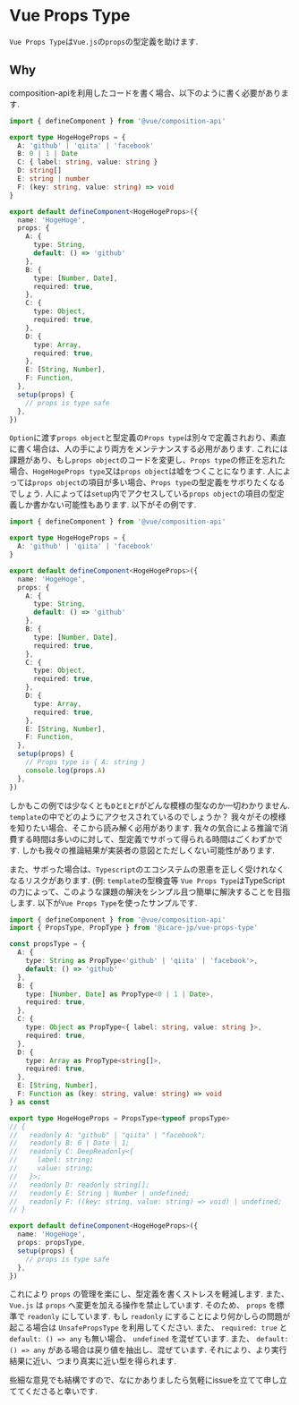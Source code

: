 # Vue Props Type

`Vue Props Type`は`Vue.js`の`props`の型定義を助けます.

## Why

composition-apiを利用したコードを書く場合、以下のように書く必要があります.

```typescript
import { defineComponent } from '@vue/composition-api'

export type HogeHogeProps = {
  A: 'github' | 'qiita' | 'facebook'
  B: 0 | 1 | Date
  C: { label: string, value: string }
  D: string[]
  E: string | number
  F: (key: string, value: string) => void
}

export default defineComponent<HogeHogeProps>({
  name: 'HogeHoge',
  props: {
    A: {
      type: String,
      default: () => 'github'
    },
    B: {
      type: [Number, Date],
      required: true,
    },
    C: {
      type: Object,
      required: true,
    },
    D: {
      type: Array,
      required: true,
    },
    E: [String, Number],
    F: Function,
  },
  setup(props) {
    // props is type safe
  },
})
```

`Option`に渡す`props object`と型定義の`Props type`は別々で定義されおり、素直に書く場合は、人の手により両方をメンテナンスする必用があります.
これには課題があり、もし`props object`のコードを変更し、`Props type`の修正を忘れた場合、`HogeHogeProps type`又は`props object`は嘘をつくことになります.
人によっては`props object`の項目が多い場合、`Props type`の型定義をサボりたくなるでしょう.
人によっては`setup`内でアクセスしている`props object`の項目の型定義しか書かない可能性もあります.
以下がその例です.

```typescript
import { defineComponent } from '@vue/composition-api'

export type HogeHogeProps = {
  A: 'github' | 'qiita' | 'facebook'
}

export default defineComponent<HogeHogeProps>({
  name: 'HogeHoge',
  props: {
    A: {
      type: String,
      default: () => 'github'
    },
    B: {
      type: [Number, Date],
      required: true,
    },
    C: {
      type: Object,
      required: true,
    },
    D: {
      type: Array,
      required: true,
    },
    E: [String, Number],
    F: Function,
  },
  setup(props) {
    // Props type is { A: string }
    console.log(props.A)
  },
})
```

しかもこの例では少なくとも`D`と`E`と`F`がどんな模様の型なのか一切わかりません.
`template`の中でどのようにアクセスされているのでしょうか？
我々がその模様を知りたい場合、そこから読み解く必用があります.
我々の気合による推論で消費する時間は多いのに対して、型定義でサボって得られる時間はごくわずかです.
しかも我々の推論結果が実装者の意図とただしくない可能性があります.

また、サボった場合は、`Typescript`のエコシステムの恩恵を正しく受けれなくなるリスクがあります. (例: `template`の型検査等
`Vue Props Type`はTypeScriptの力によって、このような課題の解決をシンプル且つ簡単に解決することを目指します.
以下が`Vue Props Type`を使ったサンプルです.

```typescript
import { defineComponent } from '@vue/composition-api'
import { PropsType, PropType } from '@icare-jp/vue-props-type'

const propsType = {
  A: {
    type: String as PropType<'github' | 'qiita' | 'facebook'>,
    default: () => 'github'
  },
  B: {
    type: [Number, Date] as PropType<0 | 1 | Date>,
    required: true,
  },
  C: {
    type: Object as PropType<{ label: string, value: string }>,
    required: true,
  },
  D: {
    type: Array as PropType<string[]>,
    required: true,
  },
  E: [String, Number],
  F: Function as (key: string, value: string) => void
} as const

export type HogeHogeProps = PropsType<typeof propsType>
// {
//   readonly A: "github" | "qiita" | "facebook";
//   readonly B: 0 | Date | 1;
//   readonly C: DeepReadonly<{
//     label: string;
//     value: string;
//   }>;
//   readonly D: readonly string[];
//   readonly E: String | Number | undefined;
//   readonly F: ((key: string, value: string) => void) | undefined;
// }

export default defineComponent<HogeHogeProps>({
  name: 'HogeHoge',
  props: propsType,
  setup(props) {
    // props is type safe
  },
})
```

これにより `props` の管理を楽にし、型定義を書くストレスを軽減します.
また、 `Vue.js` は `props` へ変更を加える操作を禁止しています.
そのため、 `props` を標準で `readonly` にしています.
もし `readonly` にすることにより何かしらの問題が起こる場合は `UnsafePropsType` を利用してください.
また、 `required: true` と `default: () => any` も無い場合、 `undefined` を混ぜています.
また、 `default: () => any` がある場合は戻り値を抽出し、混ぜています.
それにより、より実行結果に近い、つまり真実に近い型を得られます.

些細な意見でも結構ですので、なにかありましたら気軽にissueを立てて申し立ててくださると幸いです.
